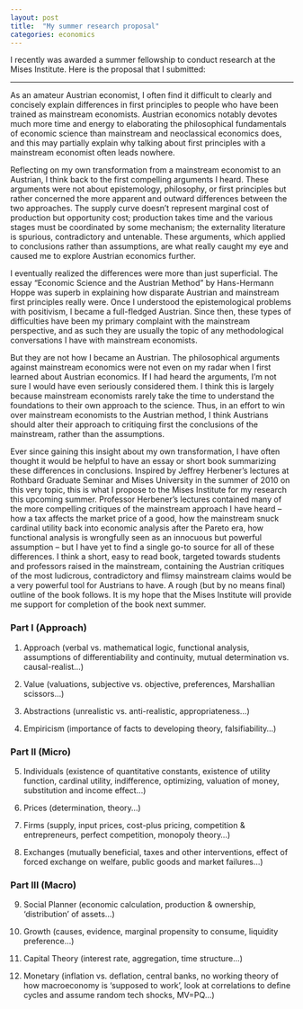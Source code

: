 ```yaml
---
layout: post
title:  "My summer research proposal"
categories: economics
---
```


I recently was awarded a summer fellowship to conduct research at the Mises Institute. Here is the proposal that I submitted:

--------------

As an amateur Austrian economist, I often find it difficult to clearly and concisely explain differences in first principles to people who have been trained as mainstream economists. Austrian economics notably devotes much more time and energy to elaborating the philosophical fundamentals of economic science than mainstream and neoclassical economics does, and this may partially explain why talking about first principles with a mainstream economist often leads nowhere.

<!--more-->

Reflecting on my own transformation from a mainstream economist to an Austrian, I think back to the first compelling arguments I heard. These arguments were not about epistemology, philosophy, or first principles but rather concerned the more apparent and outward differences between the two approaches. The supply curve doesn’t represent marginal cost of production but opportunity cost; production takes time and the various stages must be coordinated by some mechanism; the externality literature is spurious, contradictory and untenable. These arguments, which applied to conclusions rather than assumptions, are what really caught my eye and caused me to explore Austrian economics further.

I eventually realized the differences were more than just superficial. The essay “Economic Science and the Austrian Method” by Hans-Hermann Hoppe was superb in explaining how disparate Austrian and mainstream first principles really were. Once I understood the epistemological problems with positivism, I became a full-fledged Austrian. Since then, these types of difficulties have been my primary complaint with the mainstream perspective, and as such they are usually the topic of any methodological conversations I have with mainstream economists.

But they are not how I became an Austrian. The philosophical arguments against mainstream economics were not even on my radar when I first learned about Austrian economics. If I had heard the arguments, I’m not sure I would have even seriously considered them. I think this is largely because mainstream economists rarely take the time to understand the foundations to their own approach to the science. Thus, in an effort to win over mainstream economists to the Austrian method, I think Austrians should alter their approach to critiquing first the conclusions of the mainstream, rather than the assumptions.

Ever since gaining this insight about my own transformation, I have often thought it would be helpful to have an essay or short book summarizing these differences in conclusions. Inspired by Jeffrey Herbener’s lectures at Rothbard Graduate Seminar and Mises University in the summer of 2010 on this very topic, this is what I propose to the Mises Institute for my research this upcoming summer. Professor Herbener’s lectures contained many of the more compelling critiques of the mainstream approach I have heard – how a tax affects the market price of a good, how the mainstream snuck cardinal utility back into economic analysis after the Pareto era, how functional analysis is wrongfully seen as an innocuous but powerful assumption – but I have yet to find a single go-to source for all of these differences. I think a short, easy to read book, targeted towards students and professors raised in the mainstream, containing the Austrian critiques of the most ludicrous, contradictory and flimsy mainstream claims would be a very powerful tool for Austrians to have. A rough (but by no means final) outline of the book follows. It is my hope that the Mises Institute will provide me support for completion of the book next summer.

### Part I (Approach) ###

1. Approach (verbal vs. mathematical logic, functional analysis, assumptions of differentiability and continuity, mutual determination vs. causal-realist…)

2. Value (valuations, subjective vs. objective, preferences, Marshallian scissors…)

3. Abstractions (unrealistic vs. anti-realistic, appropriateness…)

4. Empiricism (importance of facts to developing theory, falsifiability…)

### Part II (Micro) ####

5. Individuals (existence of quantitative constants, existence of utility function, cardinal utility, indifference, optimizing, valuation of money, substitution and income effect…)

6. Prices (determination, theory…)

7. Firms (supply, input prices, cost-plus pricing, competition & entrepreneurs, perfect competition, monopoly theory…)

8. Exchanges (mutually beneficial, taxes and other interventions, effect of forced exchange on welfare, public goods and market failures…)

### Part III (Macro) ###

9. Social Planner (economic calculation, production & ownership, ‘distribution’ of assets…)

10. Growth (causes, evidence, marginal propensity to consume, liquidity preference…)

11. Capital Theory (interest rate, aggregation, time structure…)

12. Monetary (inflation vs. deflation, central banks, no working theory of how macroeconomy is ‘supposed to work’, look at correlations to define cycles and assume random tech shocks, MV=PQ…)